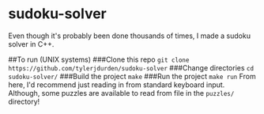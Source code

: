 # sudoku-solver
Even though it's probably been done thousands of times, I made a sudoku solver in C++.

##To run (UNIX systems)
###Clone this repo
`git clone https://github.com/tylerjdurden/sudoku-solver`
###Change directories
`cd sudoku-solver/`
###Build the project
`make`
###Run the project
`make run`
From here, I'd recommend just reading in from standard keyboard input. Although, some puzzles are available to read from file in the `puzzles/` directory!

